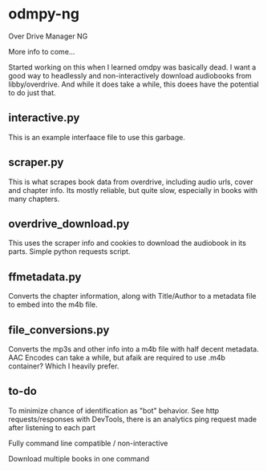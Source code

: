 # odmpy-ng
Over Drive Manager NG

More info to come...

Started working on this when I learned omdpy was basically dead. I want a good way to headlessly and non-interactively download audiobooks from libby/overdrive. And while it does take a while, this doees have the potential to do just that.

## interactive.py
This is an example interfaace file to use this garbage.

## scraper.py
This is what scrapes book data from overdrive, including audio urls, cover and chapter info.
Its mostly reliable, but quite slow, especially in books with many chapters.

## overdrive_download.py
This uses the scraper info and cookies to download the audiobook in its parts.
Simple python requests script.

## ffmetadata.py
Converts the chapter information, along with Title/Author to a metadata file to embed into the m4b file.

## file_conversions.py
Converts the mp3s and other info into a m4b file with half decent metadata.
AAC Encodes can take a while, but afaik are required to use .m4b container? Which I heavily prefer.

## to-do
To minimize chance of identification as "bot" behavior. See http requests/responses with DevTools, there is an analytics ping request made after listening to each part

Fully command line compatible / non-interactive

Download multiple books in one command